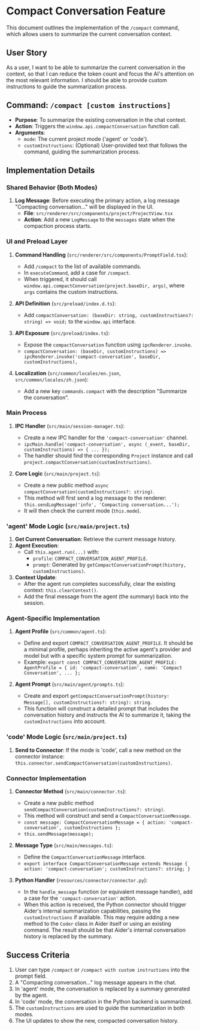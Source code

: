 # Compact Conversation Feature

This document outlines the implementation of the `/compact` command, which allows users to summarize the current conversation context.

## User Story
As a user, I want to be able to summarize the current conversation in the context, so that I can reduce the token count and focus the AI's attention on the most relevant information. I should be able to provide custom instructions to guide the summarization process.

## Command: `/compact [custom instructions]`

- **Purpose**: To summarize the existing conversation in the chat context.
- **Action**: Triggers the `window.api.compactConversation` function call.
- **Arguments**:
    - `mode`: The current project mode ('agent' or 'code').
    - `customInstructions`: (Optional) User-provided text that follows the command, guiding the summarization process.

## Implementation Details

### Shared Behavior (Both Modes)

1.  **Log Message**: Before executing the primary action, a log message "Compacting conversation..." will be displayed in the UI.
    - **File**: `src/renderer/src/components/project/ProjectView.tsx`
    - **Action**: Add a new `LogMessage` to the `messages` state when the compaction process starts.

### UI and Preload Layer

1.  **Command Handling** (`src/renderer/src/components/PromptField.tsx`):
    - Add `/compact` to the list of available commands.
    - In `executeCommand`, add a case for `/compact`.
    - When triggered, it should call `window.api.compactConversation(project.baseDir, args)`, where `args` contains the custom instructions.

2.  **API Definition** (`src/preload/index.d.ts`):
    - Add `compactConversation: (baseDir: string, customInstructions?: string) => void;` to the `window.api` interface.

3.  **API Exposure** (`src/preload/index.ts`):
    - Expose the `compactConversation` function using `ipcRenderer.invoke`.
    - `compactConversation: (baseDir, customInstructions) => ipcRenderer.invoke('compact-conversation', baseDir, customInstructions),`

4.  **Localization** (`src/common/locales/en.json`, `src/common/locales/zh.json`):
    - Add a new key `commands.compact` with the description "Summarize the conversation".

### Main Process

1.  **IPC Handler** (`src/main/session-manager.ts`):
    - Create a new IPC handler for the `'compact-conversation'` channel.
    - `ipcMain.handle('compact-conversation', async (_event, baseDir, customInstructions) => { ... });`
    - The handler should find the corresponding `Project` instance and call `project.compactConversation(customInstructions)`.

2.  **Core Logic** (`src/main/project.ts`):
    - Create a new public method `async compactConversation(customInstructions?: string)`.
    - This method will first send a log message to the renderer: `this.sendLogMessage('info', 'Compacting conversation...');`
    - It will then check the current mode (`this.mode`).

### 'agent' Mode Logic (`src/main/project.ts`)

1.  **Get Current Conversation**: Retrieve the current message history.
2.  **Agent Execution**:
    - Call `this.agent.run(...)` with:
        - `profile`: `COMPACT_CONVERSATION_AGENT_PROFILE`.
        - `prompt`: Generated by `getCompactConversationPrompt(history, customInstructions)`.
3.  **Context Update**:
    - After the agent run completes successfully, clear the existing context: `this.clearContext()`.
    - Add the final message from the agent (the summary) back into the session.

### Agent-Specific Implementation

1.  **Agent Profile** (`src/common/agent.ts`):
    - Define and export `COMPACT_CONVERSATION_AGENT_PROFILE`. It should be a minimal profile, perhaps inheriting the active agent's provider and model but with a specific system prompt for summarization.
    - Example: `export const COMPACT_CONVERSATION_AGENT_PROFILE: AgentProfile = { id: 'compact-conversation', name: 'Compact Conversation', ... };`

2.  **Agent Prompt** (`src/main/agent/prompts.ts`):
    - Create and export `getCompactConversationPrompt(history: Message[], customInstructions?: string): string`.
    - This function will construct a detailed prompt that includes the conversation history and instructs the AI to summarize it, taking the `customInstructions` into account.

### 'code' Mode Logic (`src/main/project.ts`)

1.  **Send to Connector**: If the mode is 'code', call a new method on the connector instance: `this.connector.sendCompactConversation(customInstructions)`.

### Connector Implementation

1.  **Connector Method** (`src/main/connector.ts`):
    - Create a new public method `sendCompactConversation(customInstructions?: string)`.
    - This method will construct and send a `CompactConversationMessage`.
    - `const message: CompactConversationMessage = { action: 'compact-conversation', customInstructions };`
    - `this.sendMessage(message);`

2.  **Message Type** (`src/main/messages.ts`):
    - Define the `CompactConversationMessage` interface.
    - `export interface CompactConversationMessage extends Message { action: 'compact-conversation'; customInstructions?: string; }`

3.  **Python Handler** (`resources/connector/connector.py`):
    - In the `handle_message` function (or equivalent message handler), add a case for the `'compact-conversation'` action.
    - When this action is received, the Python connector should trigger Aider's internal summarization capabilities, passing the `customInstructions` if available. This may require adding a new method to the `Coder` class in Aider itself or using an existing command. The result should be that Aider's internal conversation history is replaced by the summary.

## Success Criteria
1.  User can type `/compact` or `/compact with custom instructions` into the prompt field.
2.  A "Compacting conversation..." log message appears in the chat.
3.  In 'agent' mode, the conversation is replaced by a summary generated by the agent.
4.  In 'code' mode, the conversation in the Python backend is summarized.
5.  The `customInstructions` are used to guide the summarization in both modes.
6.  The UI updates to show the new, compacted conversation history.

